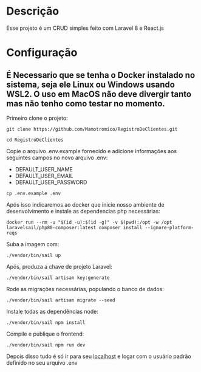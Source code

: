 # Descrição

Esse projeto é um CRUD simples feito com Laravel 8 e React.js

# Configuração

## É Necessario que se tenha o Docker instalado no sistema, seja ele Linux ou Windows usando WSL2. O uso em MacOS não deve divergir tanto mas não tenho como testar no momento.

Primeiro clone o projeto:

```
git clone https://github.com/Mamotromico/RegistroDeClientes.git
```

```
cd RegistroDeClientes
```

Copie o arquivo .env.example fornecido e adicione informações aos seguintes campos no novo arquivo .env:

- DEFAULT_USER_NAME
- DEFAULT_USER_EMAIL
- DEFAULT_USER_PASSWORD

```
cp .env.example .env
```
Após isso indicaremos ao docker que inicie nosso ambiente de desenvolvimento e instale as dependencias php necessárias:

```
docker run --rm -u "$(id -u):$(id -g)" -v $(pwd):/opt -w /opt laravelsail/php80-composer:latest composer install --ignore-platform-reqs
```

Suba a imagem com:

```
./vendor/bin/sail up
```

Após, produza a chave de projeto Laravel:

```
./vendor/bin/sail artisan key:generate
```

Rode as migrações necessárias, populando o banco de dados:

```
./vendor/bin/sail artisan migrate --seed
```

Instale todas as dependências node:

```
./vendor/bin/sail npm install
```

Compile e publique o frontend:

```
./vendor/bin/sail npm run dev
```

Depois disso tudo é só ir para seu [localhost](http://localhost) e logar com o usuário padrão definido no seu arquivo .env
